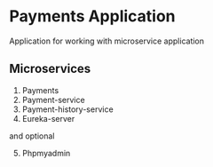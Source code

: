 # Payments Application
Application for working with microservice application

## Microservices
1. Payments
2. Payment-service
3. Payment-history-service
4. Eureka-server

and optional

5. Phpmyadmin

